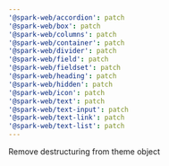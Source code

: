 ```yaml
---
'@spark-web/accordion': patch
'@spark-web/box': patch
'@spark-web/columns': patch
'@spark-web/container': patch
'@spark-web/divider': patch
'@spark-web/field': patch
'@spark-web/fieldset': patch
'@spark-web/heading': patch
'@spark-web/hidden': patch
'@spark-web/icon': patch
'@spark-web/text': patch
'@spark-web/text-input': patch
'@spark-web/text-link': patch
'@spark-web/text-list': patch
---
```


Remove destructuring from theme object
